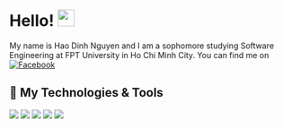# Hello! <img src="https://raw.githubusercontent.com/MartinHeinz/MartinHeinz/master/wave.gif" width="30px">

My name is Hao Dinh Nguyen and I am a sophomore studying Software Engineering at FPT University in Ho Chi Minh City. You can find me on [![Facebook][1.1]][1]

## 🔧 My Technologies & Tools
![](https://img.shields.io/badge/OS-Macos-informational?style=flat&logo=macos&logoColor=white&color=2bbc8a)
![](https://img.shields.io/badge/Code-Python-informational?style=flat&logo=python&logoColor=white&color=2bbc8a)
![](https://img.shields.io/badge/Code-JavaScript-informational?style=flat&logo=javascript&logoColor=white&color=2bbc8a)
![](https://img.shields.io/badge/Tools-Docker-informational?style=flat&logo=docker&logoColor=white&color=2bbc8a)
![](https://img.shields.io/badge/Tools-Xcode-informational?style=flat&logo=xcode&logoColor=white&color=2bbc8a)


<!-- links to social media icons -->

<!-- icons with padding -->
[1.1]: http://i.imgur.com/P3YfQoD.png (facebook icon with padding)

<!-- icons without padding -->
[1.2]: http://i.imgur.com/fep1WsG.png (facebook icon without padding)

<!-- social media accounts -->
[1]: https://www.facebook.com/haodNgn/

<!---
haodngn/haodngn is a ✨ special ✨ repository because its `README.md` (this file) appears on your GitHub profile.
You can click the Preview link to take a look at your changes.
--->

